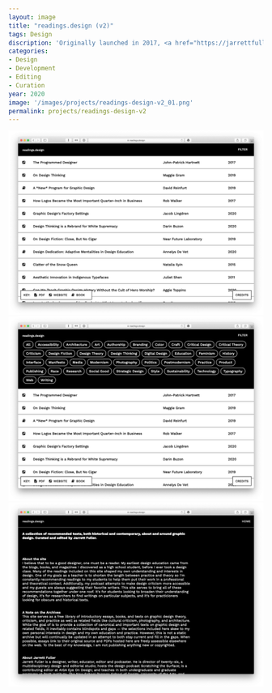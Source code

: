 ```yaml
---
layout: image
title: "readings.design (v2)"
tags: Design
discription: 'Originally launched in 2017, <a href="https://jarrettfuller.com/projects/readings">readings.design</a> is a free online library I edit and curate collecting both canonical and recommended readings in and around graphic design. During the summer of 2020, I launched a redesign featuring a more robust tagging system, streamlined sorting, and cleaner interface. The site can be viewed <a href="http://readings.design">here</a>.'
categories:
- Design
- Development
- Editing
- Curation
year: 2020
image: '/images/projects/readings-design-v2_01.png'
permalink: projects/readings-design-v2
---
```


<img src="/images/projects/readings-design-v2_01.png">
<img src="/images/projects/readings-design-v2_02.png">
<img src="/images/projects/readings-design-v2_03.png">


